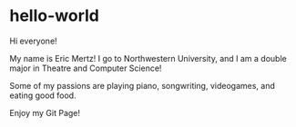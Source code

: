 # hello-world

Hi everyone!

My name is Eric Mertz! I go to Northwestern University, and I am a double major in Theatre and Computer Science!

Some of my passions are playing piano, songwriting, videogames, and eating good food.

Enjoy my Git Page!
